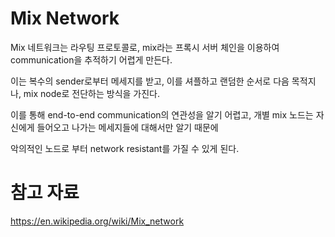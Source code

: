 # Mix Network

Mix 네트워크는 라우팅 프로토콜로, mix라는 프록시 서버 체인을 이용하여 communication을 추적하기 어렵게 만든다.

이는 복수의 sender로부터 메세지를 받고, 이를 셔플하고 랜덤한 순서로 다음 목적지나, mix node로 전단하는 방식을 가진다.

이를 통해 end-to-end communication의 연관성을 알기 어렵고, 개별 mix 노드는 자신에게 들어오고 나가는 메세지들에 대해서만 알기 때문에 

악의적인 노드로 부터 network resistant를 가질 수 있게 된다.



# 참고 자료

https://en.wikipedia.org/wiki/Mix_network
